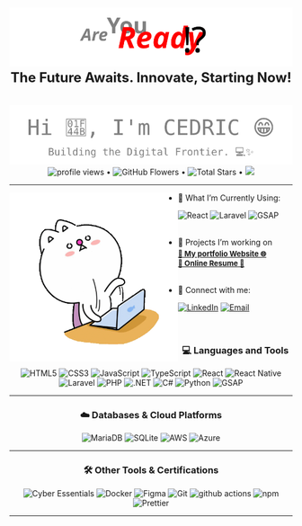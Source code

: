 <!-- Main Title and Motto Section -->
<section align="center">
  <h1 align="center">
    <img alt="GIF" src="./assets/img/ready.svg"/>
    <br>
    <span style="font-size:1.5rem">The Future Awaits. Innovate, Starting Now! </span>
  </h1>
  <br>
  <img alt="GIF" src="./assets/img/universe.svg"/>
</section>


<div align="center">
  <!-- Profile Follower and start Sponsorship -->
  <img alt="profile views" src="https://komarev.com/ghpvc/?username=yacmov&style=flat&color=blue"/>   •
  <img alt="GitHub Flowers" src="https://img.shields.io/github/followers/yacmov?label=Followers&style=social"/> •
  <img src="https://img.shields.io/github/stars/yacmov?label=Stars" alt="Total Stars"/> •
  <a href="https://github.com/sponsors/yacmov"><img src="https://img.shields.io/static/v1?label=Sponsor&message=%E2%9D%A4&logo=GitHub&color=%23fe8e86"/></a>
</div>

---

<!-- Hero section -->
<div>
  <img align="left" alt="GIF" width=300 height=300 src="./assets/img/monitors-typing.gif"/>
  
  - 🌱 What I’m Currently Using: <br>
  <div style="margin-left: 24px;">
    <img alt="React" src="https://img.shields.io/badge/-React-45b8d8?style=flat-square&logo=react&logoColor=white" /> 
    <img alt="Laravel" src="https://img.shields.io/badge/-Laravel-FF2D20?style=flat-square&logo=laravel&logoColor=white" />
    <img alt="GSAP" src="https://img.shields.io/badge/-GSAP-88CE02?style=flat-square&logo=greensock&logoColor=white" />
  </div>
  <br/>

  - 🔭 Projects I’m working on
  <div style="margin-top: -10px; margin-left: 24px; font-size: small;">
      <a href="https://yacmov.github.io"><strong>🔗 My portfolio Website 🌐</strong></a>
      <br/>
      <a href="https://yacmov.github.io"><strong>🔗 Online Resume 📄</strong></a>
  </div>
  <br/>
  
  <!-- Connection with me section -->
  - 🔗 Connect with me:
  <div style="margin-left: 24px;">
    <a href="https://www.linkedin.com/in/cedric-ko/">
      <img src="https://img.shields.io/badge/LinkedIn-0A66C2?style=flat-square&logo=linkedin&logoColor=white" alt="LinkedIn" /></a>
    <a href="mailto:yamcov@gmail.com">
      <img src="https://img.shields.io/badge/Email-D14836?style=flat-square&logo=gmail&logoColor=white" alt="Email" /></a>
  </div>
</div>
<br/>
<br/>



<!-- Languages and tools section -->
<section align="center">
  <h3>💻 Languages and Tools</h3>
  <img alt="HTML5" src="https://img.shields.io/badge/HTML5-E34F26?style=flat-square&logo=html5&logoColor=white" />
  <img alt="CSS3" src="https://img.shields.io/badge/CSS3-1572B6?style=flat-square&logo=css3&logoColor=white" />
  <img alt="JavaScript" src="https://img.shields.io/badge/JavaScript-F7DF1E?style=flat-square&logo=javascript&logoColor=black" />
  <img alt="TypeScript" src="https://img.shields.io/badge/TypeScript-3178C6?style=flat-square&logo=typescript&logoColor=white" />
  <img alt="React" src="https://img.shields.io/badge/-React-45b8d8?style=flat-square&logo=react&logoColor=white" />
  <img alt="React Native" src="https://img.shields.io/badge/React_Native-20232A?style=flat-square&logo=react&logoColor=61DAFB" />
  <img alt="Laravel" src="https://img.shields.io/badge/Laravel-FF2D20?style=flat-square&logo=laravel&logoColor=white" />
  <img alt="PHP" src="https://img.shields.io/badge/PHP-777BB4?style=flat-square&logo=php&logoColor=white" />
  <img alt=".NET" src="https://img.shields.io/badge/.NET-512BD4?style=flat-square&logo=dotnet&logoColor=white" />
  <img alt="C#" src="https://img.shields.io/badge/CShop-239120?style=flat-square&logo=C#&logoColor=white" />
  <img alt="Python" src="https://img.shields.io/badge/Python-3776AB?style=flat-square&logo=python&logoColor=white" />
  <img alt="GSAP" src="https://img.shields.io/badge/-GSAP-88CE02?style=flat-square&logo=greensock&logoColor=white" />
</section>

---

<!-- Database & Cloud Platforms section -->
<section align="center">
  <h3>☁️ Databases & Cloud Platforms</h3>
  <img alt="MariaDB" src="https://img.shields.io/badge/MariaDB-003545?style=flat-square&logo=mariadb&logoColor=white" />
  <img alt="SQLite" src="https://img.shields.io/badge/SQLite-003B57?style=flat-square&logo=sqlite&logoColor=white" />
  <img alt="AWS" src="https://img.shields.io/badge/AWS-232F3E?style=flat-square&logo=amazon-aws&logoColor=white" />
  <img alt="Azure" src="https://img.shields.io/badge/Azure-0078D4?style=flat-square&logo=microsoft-azure&logoColor=white" />
</section>

---

<!-- Other tools & Certifications section -->
<section align="center">
  <h3>🛠 Other Tools & Certifications</h3>
  <img alt="Cyber Essentials" src="https://img.shields.io/badge/Cyber_Essentials-0072C6?style=flat-square&logo=microsoft&logoColor=white" />
  <img alt="Docker" src="https://img.shields.io/badge/Docker-2496ED?style=flat-square&logo=docker&logoColor=white" />
  <img alt="Figma" src="https://img.shields.io/badge/Figma-F24E1E?style=flat-square&logo=figma&logoColor=white" />
  <img alt="Git" src="https://img.shields.io/badge/Git-F05032?style=flat-square&logo=git&logoColor=white" />
  <img alt="github actions" src="https://img.shields.io/badge/-Github_Actions-2088FF?style=flat-square&logo=github-actions&logoColor=white" />
  <img alt="npm" src="https://img.shields.io/badge/-NPM-CB3837?style=flat-square&logo=npm&logoColor=white" />
  <img alt="Prettier" src="https://img.shields.io/badge/-Prettier-F7B93E?style=flat-square&logo=prettier&logoColor=white" />
</section>

---

<!-- My GitHub History Section -->
<!-- <section align="center">
  <details open="">
    <summary>
      <g-emoji class="g-emoji" alias="chart_with_upwards_trend" fallback-src="https://github.githubassets.com/images/icons/emoji/unicode/1f4c8.png">📈</g-emoji>
      <h3><strong>My GitHub History</strong></h3>
    </summary>
      <img width="300" align="center" height="195px" src="https://github-readme-stats.vercel.app/api/top-langs/?username=yacmov&title_color=94b4a4&langs_count=15&layout=compact&hide_border=true" />
  </details>
</section> -->